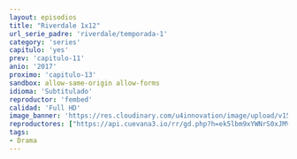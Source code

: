 ```yaml
---
layout: episodios
title: "Riverdale 1x12"
url_serie_padre: 'riverdale/temporada-1'
category: 'series'
capitulo: 'yes'
prev: 'capitulo-11'
anio: '2017'
proximo: 'capitulo-13'
sandbox: allow-same-origin allow-forms
idioma: 'Subtitulado'
reproductor: 'fembed'
calidad: 'Full HD'
image_banner: 'https://res.cloudinary.com/u4innovation/image/upload/v1565152608/maxresdefault-min_vy9nnj.jpg'
reproductores: ["https://api.cuevana3.io/rr/gd.php?h=ek5lbm9xYWNrS0xJMVp5b21KREk0dFBLbjVkaHhkRGdrOG1jbnBpUnhhS1ZtcFNMcmN2QXZaV3dwNVd0dkxTN203YXFvS3ZKanVmTGxXWnphNmVzeGJlU3FadVkyUT09"]
tags:
- Drama
---
```











